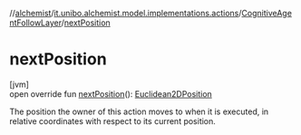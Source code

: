 //[alchemist](../../../index.md)/[it.unibo.alchemist.model.implementations.actions](../index.md)/[CognitiveAgentFollowLayer](index.md)/[nextPosition](next-position.md)

# nextPosition

[jvm]\
open override fun [nextPosition](next-position.md)(): [Euclidean2DPosition](../../it.unibo.alchemist.model.implementations.positions/-euclidean2-d-position/index.md)

The position the owner of this action moves to when it is executed, in relative coordinates with respect to its current position.
